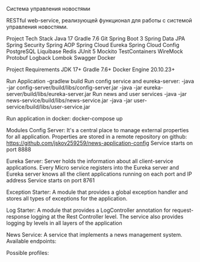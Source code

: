 Система управления новостями

RESTful web-service, реализующей функционал для работы с системой управления новостями.

Project Tech Stack
Java 17
Gradle 7.6
Git
Spring Boot 3
Spring Data JPA
Spring Security
Spring AOP
Spring Cloud Eureka
Spring Cloud Config
PostgreSQL
Liquibase
Redis
JUnit 5
Mockito
TestContainers
WireMock
Protobuf
Logback
Lombok
Swagger
Docker

Project Requirements
JDK 17+
Gradle 7.6+
Docker Engine 20.10.23+

Run Application
-gradlew build
Run config service and eureka-server:
-java -jar config-server/build/libs/config-server.jar
-java -jar eureka-server/build/libs/eureka-server.jar
Run news and user services
-java -jar news-service/build/libs/news-service.jar
-java -jar user-service/build/libs/user-service.jar

Run application in docker:
docker-compose up

Modules
Config Server:
It's a central place to manage external properties for all application.
Properties are stored in a remote repository on github:
https://github.com/jskov259259/news-application-config
Service starts on port 8888

Eureka Server:
Server holds the information about all client-service applications.
Every Micro service registers into the Eureka server and Eureka server knows all the client applications running on each port and IP address
Service starts on port 8761

Exception Starter:
A module that provides a global exception handler and stores all types of exceptions for the application.

Log Starter:
A module that provides a LogController annotation for request-response logging at the Rest Controller level.
The service also provides logging by levels in all layers of the application

News Service:
A service that implements a news management system.
Available endpoints:

Possible profiles:
